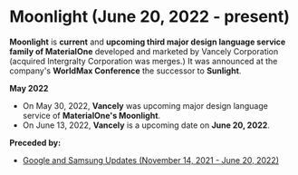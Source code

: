 # Moonlight (June 20, 2022 - present)

**Moonlight** is **current** and **upcoming third major design language service family of MaterialOne** developed and marketed by Vancely Corporation (acquired Intergralty Corporation was merges.) It was announced at the company's **WorldMax Conference** the successor to **Sunlight**.

**May 2022**

* On May 30, 2022, **Vancely** was upcoming major design language service of **MaterialOne's Moonlight**.
* On June 13, 2022, **Vancely** is a upcoming date on **June 20, 2022**.

**Preceded by:**
* [Google and Samsung Updates (November 14, 2021 - June 20, 2022)](https://github.com/Intergralty/MaterialOne/blob/main/.github/Documentations/Google-and-Samsung.md)
